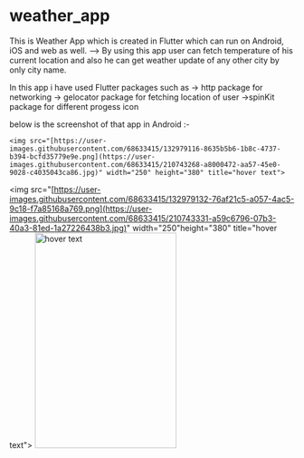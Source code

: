 # weather_app

This is Weather App which is created in Flutter which can run on Android, iOS and web as well.
--> By using this app user can fetch temperature of his current location and also he can get weather update of any other city by only
    city name.
    
In this app i have used Flutter packages such as
 -> http package for networking
 -> gelocator package for fetching location of user
 ->spinKit package for different progess icon

below is the screenshot of that app in Android :-

<p align="center">
    
    
    <img src="[https://user-images.githubusercontent.com/68633415/132979116-8635b5b6-1b8c-4737-b394-bcfd35779e9e.png](https://user-images.githubusercontent.com/68633415/210743268-a8000472-aa57-45e0-9028-c4035043ca86.jpg)" width="250" height="380" title="hover text">
  <img src="[https://user-images.githubusercontent.com/68633415/132979132-76af21c5-a057-4ac5-9c18-f7a85168a769.png](https://user-images.githubusercontent.com/68633415/210743331-a59c6796-07b3-40a3-81ed-1a27226438b3.jpg)" width="250"height="380"  title="hover text">
 <img src="[https://user-images.githubusercontent.com/68633415/132979133-fe9283d1-db27-4484-8aa6-aa2577f5b70c.png](https://user-images.githubusercontent.com/68633415/210743350-f18082e9-7637-448e-bd0c-b4a3ba0f2d38.jpg)" width="250" height="380" title="hover text">
    
<!--   ![Screenshot_2023-01-05-13-37-53-56_c3995fee05de960e26ec26b8103e34a5](https://user-images.githubusercontent.com/68633415/210743268-a8000472-aa57-45e0-9028-c4035043ca86.jpg)
![Screenshot_2023-01-05-13-38-25-11_c3995fee05de960e26ec26b8103e34a5](https://user-images.githubusercontent.com/68633415/210743331-a59c6796-07b3-40a3-81ed-1a27226438b3.jpg)
![Screenshot_2023-01-05-13-38-37-68_c3995fee05de960e26ec26b8103e34a5](https://user-images.githubusercontent.com/68633415/210743350-f18082e9-7637-448e-bd0c-b4a3ba0f2d38.jpg) -->
</p>


